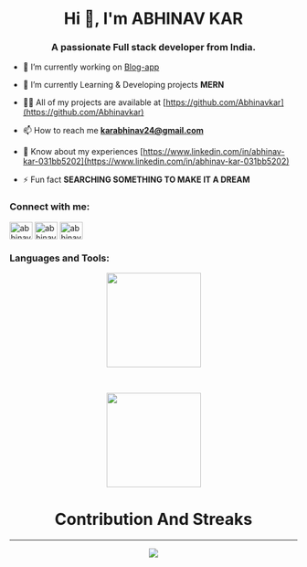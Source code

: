 <h1 align="center">Hi 👋, I'm ABHINAV KAR</h1>
<h3 align="center">A passionate Full stack developer from India.</h3>


- 🔭 I’m currently working on [Blog-app](https://github.com/Abhinavkar/Blog-app)

- 🌱 I’m currently Learning & Developing projects **MERN**

- 👨‍💻 All of my projects are available at [https://github.com/Abhinavkar](https://github.com/Abhinavkar)

- 📫 How to reach me **karabhinav24@gmail.com**

- 📄 Know about my experiences [https://www.linkedin.com/in/abhinav-kar-031bb5202](https://www.linkedin.com/in/abhinav-kar-031bb5202)

- ⚡ Fun fact **SEARCHING SOMETHING TO MAKE IT A DREAM**

<h3 align="left">Connect with me:</h3>
<p align="left">
<a href="https://fb.com/abhinavkar" target="blank"><img align="center" src="https://raw.githubusercontent.com/rahuldkjain/github-profile-readme-generator/master/src/images/icons/Social/facebook.svg" alt="abhinav kar" height="30" width="40" /></a>
<a href="https://instagram.com/abhinav_kar" target="blank"><img align="center" src="https://raw.githubusercontent.com/rahuldkjain/github-profile-readme-generator/master/src/images/icons/Social/instagram.svg" alt="abhinav_kar" height="30" width="40" /></a>
<a href="https://www.hackerrank.com/abhinavkar" target="blank"><img align="center" src="https://raw.githubusercontent.com/rahuldkjain/github-profile-readme-generator/master/src/images/icons/Social/hackerrank.svg" alt="abhinav kar" height="30" width="40" /></a>
</p>

<h3 align="left">Languages and Tools:</h3>
<p align = "center">
<img align = "center" src="https://github-readme-stats.vercel.app/api?username=Abhinavkar&show_icons=true&bg_color=0d1117&text_color=FFF&border_color=444&title_color=00BFFF" height="165"></p>
<br>
<center>
<p align = "center"><img align = "center" src="https://github-readme-stats.vercel.app/api/top-langs/?username=Abhinavkar&layout=compact&bg_color=0d1117&text_color=FFF&border_color=444&title_color=00BFFF"  height="165"></p>
<h1 align = "center" >Contribution And Streaks </h1>
<hr>

<p align = "center" ><a href="https://git.io/streak-stats">
    <img align = "center" src="http://github-readme-streak-stats.herokuapp.com?user=Abhinavkar&theme=react&background=0d1117&border=666">
  </a></p>

